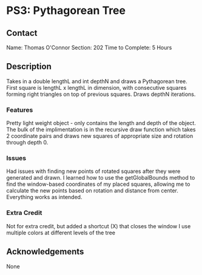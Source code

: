 # PS3: Pythagorean Tree

## Contact
Name:               Thomas O'Connor
Section:            202
Time to Complete:   5 Hours


## Description
Takes in a double lengthL and int depthN and draws a Pythagorean tree.
First square is lengthL x lengthL in dimension, with consecutive squares forming right triangles on top of previous squares.
Draws depthN iterations. 

### Features
Pretty light weight object - only contains the length and depth of the object.
The bulk of the implimentation is in the recursive draw function which takes 2 coordinate pairs
and draws new squares of appropriate size and rotation through depth 0.

### Issues
Had issues with finding new points of rotated squares after they were generated and drawn. I learned how to use the getGlobalBounds method to find the window-based coordinates of my placed squares, allowing me to calculate the new points based on rotation and distance from center.
Everything works as intended.

### Extra Credit
Not for extra credit, but added a shortcut (X) that closes the window
I use multiple colors at different levels of the tree


## Acknowledgements
None

